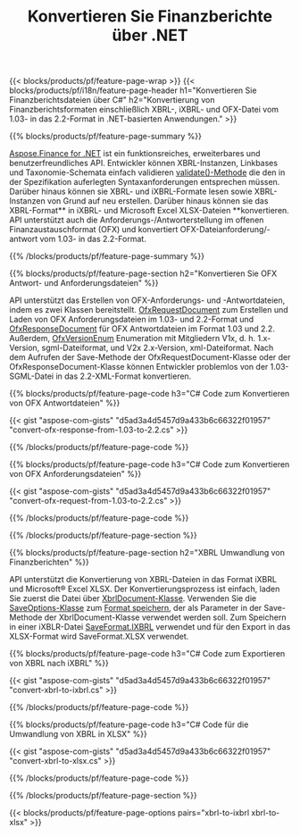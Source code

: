 ﻿---
title: Konvertieren Sie Finanzberichte über .NET
url: /de/net/conversion/
description:  C#-Code zum Konvertieren von Finanzberichten in die Dateiformate XBRL, iXBRL und OFX über die .NET-Bibliothek.
---
{{< blocks/products/pf/feature-page-wrap >}}
{{< blocks/products/pf/i18n/feature-page-header h1="Konvertieren Sie Finanzberichtsdateien über C#" h2="Konvertierung von Finanzberichtsformaten einschließlich XBRL-, iXBRL- und OFX-Datei vom 1.03- in das 2.2-Format in .NET-basierten Anwendungen." >}}

{{% blocks/products/pf/feature-page-summary %}}

[Aspose.Finance for .NET](https://products.aspose.com/finance/net/) ist ein funktionsreiches, erweiterbares und benutzerfreundliches API. Entwickler können XBRL-Instanzen, Linkbases und Taxonomie-Schemata einfach validieren [validate()-Methode](https://apireference.aspose.com/finance/net/aspose.finance.xbrl/xbrlinstance/methods/validate) die den in der Spezifikation auferlegten Syntaxanforderungen entsprechen müssen. Darüber hinaus können sie XBRL- und iXBRL-Formate lesen sowie XBRL-Instanzen von Grund auf neu erstellen. Darüber hinaus können sie das XBRL-Format** in iXBRL- und Microsoft Excel XLSX-Dateien **konvertieren. API unterstützt auch die Anforderungs-/Antworterstellung im offenen Finanzaustauschformat (OFX) und konvertiert OFX-Dateianforderung/-antwort vom 1.03- in das 2.2-Format.

{{% /blocks/products/pf/feature-page-summary %}}

{{% blocks/products/pf/feature-page-section h2="Konvertieren Sie OFX Antwort- und Anforderungsdateien" %}}

API unterstützt das Erstellen von OFX-Anforderungs- und -Antwortdateien, indem es zwei Klassen bereitstellt. [OfxRequestDocument](https://apireference.aspose.com/finance/net/aspose.finance.ofx/ofxrequestdocument) zum Erstellen und Laden von OFX Anforderungsdateien im 1.03- und 2.2-Format und [OfxResponseDocument](https://apireference.aspose.com/finance/net/aspose.finance.ofx/ofxresponsedocument) für OFX Antwortdateien im Format 1.03 und 2.2. Außerdem, [OfxVersionEnum](https://apireference.aspose.com/finance/net/aspose.finance.ofx/ofxversionenum) Enumeration mit Mitgliedern V1x, d. h. 1.x-Version, sgml-Dateiformat, und V2x 2.x-Version, xml-Dateiformat. Nach dem Aufrufen der Save-Methode der OfxRequestDocument-Klasse oder der OfxResponseDocument-Klasse können Entwickler problemlos von der 1.03-SGML-Datei in das 2.2-XML-Format konvertieren.


{{% blocks/products/pf/feature-page-code h3="C# Code zum Konvertieren von OFX Antwortdateien" %}}

{{< gist "aspose-com-gists" "d5ad3a4d5457d9a433b6c66322f01957" "convert-ofx-response-from-1.03-to-2.2.cs" >}} 

{{% /blocks/products/pf/feature-page-code %}}

{{% blocks/products/pf/feature-page-code h3="C# Code zum Konvertieren von OFX Anforderungsdateien" %}}

{{< gist "aspose-com-gists" "d5ad3a4d5457d9a433b6c66322f01957" "convert-ofx-request-from-1.03-to-2.2.cs" >}} 

{{% /blocks/products/pf/feature-page-code %}}

{{% /blocks/products/pf/feature-page-section %}}

{{% blocks/products/pf/feature-page-section h2="XBRL Umwandlung von Finanzberichten" %}}

API unterstützt die Konvertierung von XBRL-Dateien in das Format iXBRL und Microsoft® Excel XLSX. Der Konvertierungsprozess ist einfach, laden Sie zuerst die Datei über [XbrlDocument-Klasse](https://apireference.aspose.com/finance/net/aspose.finance.xbrl/xbrldocument). Verwenden Sie die [SaveOptions-Klasse](https://apireference.aspose.com/finance/net/aspose.finance.xbrl/saveoptions) zum [Format speichern](https://apireference.aspose.com/finance/net/aspose.finance.xbrl/saveoptions/properties/saveformat), der als Parameter in der Save-Methode der XbrlDocument-Klasse verwendet werden soll. Zum Speichern in einer iXBLR-Datei [SaveFormat.IXBRL](https://apireference.aspose.com/finance/net/aspose.finance.xbrl/saveformat) verwendet und für den Export in das XLSX-Format wird SaveFormat.XLSX verwendet.

{{% blocks/products/pf/feature-page-code h3="C# Code zum Exportieren von XBRL nach iXBRL" %}}

{{< gist "aspose-com-gists" "d5ad3a4d5457d9a433b6c66322f01957" "convert-xbrl-to-ixbrl.cs" >}} 

{{% /blocks/products/pf/feature-page-code %}}

{{% blocks/products/pf/feature-page-code h3="C# Code für die Umwandlung von XBRL in XLSX" %}}

{{< gist "aspose-com-gists" "d5ad3a4d5457d9a433b6c66322f01957" "convert-xbrl-to-xlsx.cs" >}} 

{{% /blocks/products/pf/feature-page-code %}}

{{% /blocks/products/pf/feature-page-section %}}

{{< blocks/products/pf/feature-page-options pairs="xbrl-to-ixbrl xbrl-to-xlsx" >}}